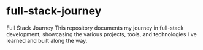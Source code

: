 # full-stack-journey
Full Stack Journey This repository documents my journey in full-stack development, showcasing the various projects, tools, and technologies I've learned and built along the way. 
